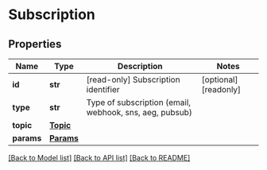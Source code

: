 # Subscription

## Properties
Name | Type | Description | Notes
------------ | ------------- | ------------- | -------------
**id** | **str** | [read-only] Subscription identifier  | [optional] [readonly] 
**type** | **str** | Type of subscription (email, webhook, sns, aeg, pubsub)  | 
**topic** | [**Topic**](Topic.md) |  | 
**params** | [**Params**](Params.md) |  | 

[[Back to Model list]](../README.md#documentation-for-models) [[Back to API list]](../README.md#documentation-for-api-endpoints) [[Back to README]](../README.md)


